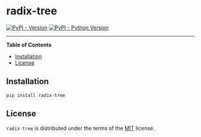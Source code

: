 # radix-tree

[![PyPI - Version](https://img.shields.io/pypi/v/radix-tree.svg)](https://pypi.org/project/radix-tree)
[![PyPI - Python Version](https://img.shields.io/pypi/pyversions/radix-tree.svg)](https://pypi.org/project/radix-tree)

-----

**Table of Contents**

- [Installation](#installation)
- [License](#license)

## Installation

```console
pip install radix-tree
```

## License

`radix-tree` is distributed under the terms of the [MIT](https://spdx.org/licenses/MIT.html) license.
